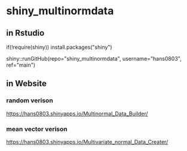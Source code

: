 # shiny_multinormdata

## in Rstudio

if(!require(shiny)) install.packages("shiny")

shiny::runGitHub(repo="shiny_multinormdata", username="hans0803", ref="main")

## in Website

### random verison

https://hans0803.shinyapps.io/Multinormal_Data_Builder/

### mean vector verison

https://hans0803.shinyapps.io/Multivariate_normal_Data_Creater/
